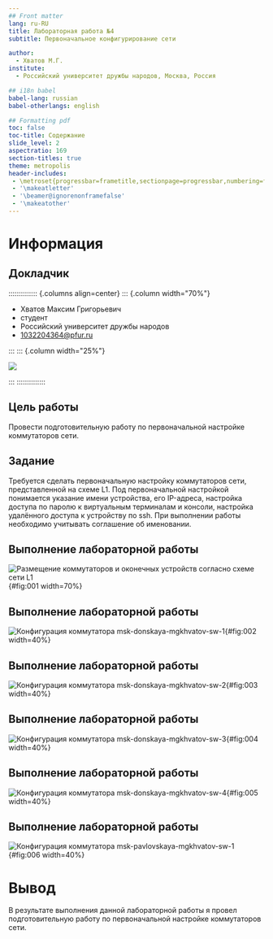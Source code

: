 ```yaml
---
## Front matter
lang: ru-RU
title: Лабораторная работа №4
subtitle: Первоначальное конфигурирование сети

author:
  - Хватов М.Г.
institute:
  - Российский университет дружбы народов, Москва, Россия

## i18n babel
babel-lang: russian
babel-otherlangs: english

## Formatting pdf
toc: false
toc-title: Содержание
slide_level: 2
aspectratio: 169
section-titles: true
theme: metropolis
header-includes:
 - \metroset{progressbar=frametitle,sectionpage=progressbar,numbering=fraction}
 - '\makeatletter'
 - '\beamer@ignorenonframefalse'
 - '\makeatother'
---
```


# Информация

## Докладчик

:::::::::::::: {.columns align=center}
::: {.column width="70%"}

  * Хватов Максим Григорьевич
  * студент
  * Российский университет дружбы народов
  * [1032204364@pfur.ru](mailto:1032204364@pfur.ru)

:::
::: {.column width="25%"}

![](./image/mgkhvatov.jpg)

:::
::::::::::::::

## Цель работы

Провести подготовительную работу по первоначальной настройке коммутаторов сети.

## Задание

Требуется сделать первоначальную настройку коммутаторов сети, представленной на схеме L1. Под первоначальной настройкой понимается указание имени устройства, его IP-адреса, настройка доступа по паролю к виртуальным терминалам и консоли, настройка удалённого доступа к устройству по ssh.
При выполнении работы необходимо учитывать соглашение об именовании.

## Выполнение лабораторной работы

![Размещение коммутаторов и оконечных устройств согласно схеме сети L1](image/1.png){#fig:001 width=70%}

## Выполнение лабораторной работы

![Конфигурация коммутатора msk-donskaya-mgkhvatov-sw-1](image/2.png){#fig:002 width=40%}

## Выполнение лабораторной работы

![Конфигурация коммутатора msk-donskaya-mgkhvatov-sw-2](image/3.png){#fig:003 width=40%}

## Выполнение лабораторной работы

![Конфигурация коммутатора msk-donskaya-mgkhvatov-sw-3](image/4.png){#fig:004 width=40%}

## Выполнение лабораторной работы

![Конфигурация коммутатора msk-donskaya-mgkhvatov-sw-4](image/5.png){#fig:005 width=40%}

## Выполнение лабораторной работы

![Конфигурация коммутатора msk-pavlovskaya-mgkhvatov-sw-1](image/6.png){#fig:006 width=40%}

# Вывод

В результате выполнения данной лабораторной работы я провел подготовительную работу по первоначальной настройке коммутаторов сети.
